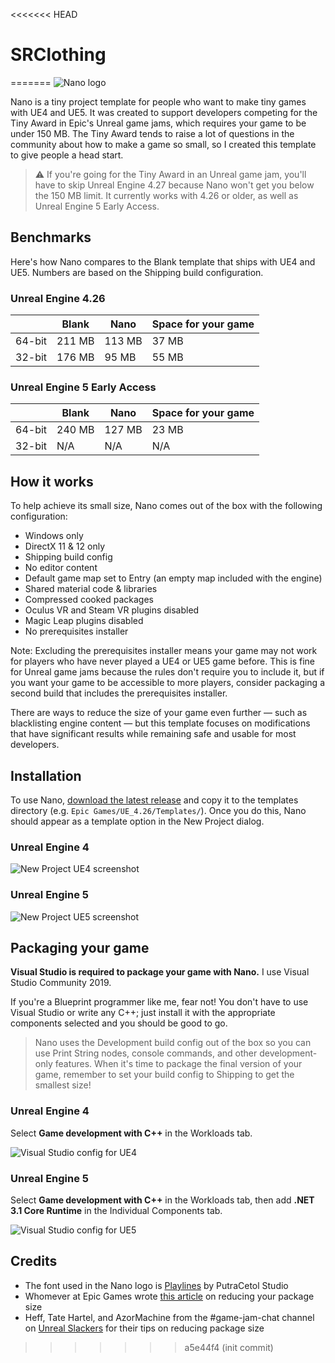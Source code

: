 <<<<<<< HEAD
# SRClothing
=======
![Nano logo](Media/GitHub_Logo.png)

Nano is a tiny project template for people who want to make tiny games with UE4 and UE5. It was created to support developers competing for the Tiny Award in Epic's Unreal game jams, which requires your game to be under 150 MB. The Tiny Award tends to raise a lot of questions in the community about how to make a game so small, so I created this template to give people a head start.

> ⚠ If you're going for the Tiny Award in an Unreal game jam, you'll have to skip Unreal Engine 4.27 because Nano won't get you below the 150 MB limit. It currently works with 4.26 or older, as well as Unreal Engine 5 Early Access.

## Benchmarks
Here's how Nano compares to the Blank template that ships with UE4 and UE5. Numbers are based on the Shipping build configuration.

### Unreal Engine 4.26
|       | Blank | Nano | Space for your game |
| ----- | ------ | ------ | ------ |
| 64-bit | 211 MB | 113 MB | 37 MB |
| 32-bit  | 176 MB | 95 MB  | 55 MB |

### Unreal Engine 5 Early Access
|       | Blank | Nano | Space for your game |
| ----- | ------ | ------ | ------ |
| 64-bit | 240 MB | 127 MB | 23 MB |
| 32-bit  | N/A | N/A  | N/A |

## How it works
To help achieve its small size, Nano comes out of the box with the following configuration:

- Windows only
- DirectX 11 & 12 only
- Shipping build config
- No editor content
- Default game map set to Entry (an empty map included with the engine)
- Shared material code & libraries
- Compressed cooked packages
- Oculus VR and Steam VR plugins disabled
- Magic Leap plugins disabled
- No prerequisites installer

Note: Excluding the prerequisites installer means your game may not work for players who have never played a UE4 or UE5 game before. This is fine for Unreal game jams because the rules don't require you to include it, but if you want your game to be accessible to more players, consider packaging a second build that includes the prerequisites installer.

There are ways to reduce the size of your game even further — such as blacklisting engine content — but this template focuses on modifications that have significant results while remaining safe and usable for most developers.

## Installation
To use Nano, [download the latest release](https://github.com/pfist/Nano/releases/lates/TP_Nano.zip) and copy it to the templates directory (e.g. `Epic Games/UE_4.26/Templates/`). Once you do this, Nano should appear as a template option in the New Project dialog.

### Unreal Engine 4
![New Project UE4 screenshot](Media/GitHub_NewProject_UE4.png)

### Unreal Engine 5
![New Project UE5 screenshot](Media/GitHub_NewProject_UE5.png)

## Packaging your game
**Visual Studio is required to package your game with Nano.** I use Visual Studio Community 2019.

If you're a Blueprint programmer like me, fear not! You don't have to use Visual Studio or write any C++; just install it with the appropriate components selected and you should be good to go.

> Nano uses the Development build config out of the box so you can use Print String nodes, console commands, and other development-only features. When it's time to package the final version of your game, remember to set your build config to Shipping to get the smallest size!

### Unreal Engine 4
Select **Game development with C++** in the Workloads tab.

![Visual Studio config for UE4](Media/GitHub_VSConfig_UE4.png)

### Unreal Engine 5
Select **Game development with C++** in the Workloads tab, then add **.NET 3.1 Core Runtime** in the Individual Components tab.

![Visual Studio config for UE5](Media/GitHub_VSConfig_UE5.png)

## Credits
- The font used in the Nano logo is [Playlines](https://creativemarket.com/putracetol/2962806-Playlines-Typeface) by PutraCetol Studio
- Whomever at Epic Games wrote [this article](https://docs.unrealengine.com/en-us/Engine/Performance/ReducingPackageSize) on reducing your package size
- Heff, Tate Hartel, and AzorMachine from the #game-jam-chat channel on [Unreal Slackers](https://unrealslackers.org) for their tips on reducing package size
>>>>>>> a5e44f4 (init commit)
